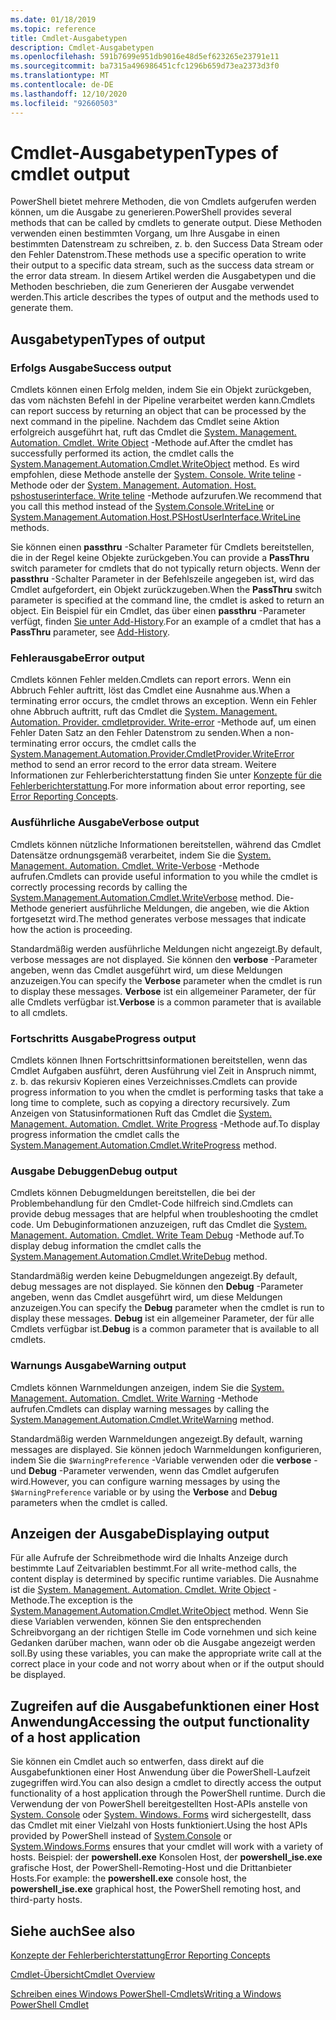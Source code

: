 ```yaml
---
ms.date: 01/18/2019
ms.topic: reference
title: Cmdlet-Ausgabetypen
description: Cmdlet-Ausgabetypen
ms.openlocfilehash: 591b7699e951db9016e48d5ef623265e23791e11
ms.sourcegitcommit: ba7315a496986451cfc1296b659d73ea2373d3f0
ms.translationtype: MT
ms.contentlocale: de-DE
ms.lasthandoff: 12/10/2020
ms.locfileid: "92660503"
---
```

# <a name="types-of-cmdlet-output"></a><span data-ttu-id="5340a-103">Cmdlet-Ausgabetypen</span><span class="sxs-lookup"><span data-stu-id="5340a-103">Types of cmdlet output</span></span>

<span data-ttu-id="5340a-104">PowerShell bietet mehrere Methoden, die von Cmdlets aufgerufen werden können, um die Ausgabe zu generieren.</span><span class="sxs-lookup"><span data-stu-id="5340a-104">PowerShell provides several methods that can be called by cmdlets to generate output.</span></span> <span data-ttu-id="5340a-105">Diese Methoden verwenden einen bestimmten Vorgang, um Ihre Ausgabe in einen bestimmten Datenstream zu schreiben, z. b. den Success Data Stream oder den Fehler Datenstrom.</span><span class="sxs-lookup"><span data-stu-id="5340a-105">These methods use a specific operation to write their output to a specific data stream, such as the success data stream or the error data stream.</span></span> <span data-ttu-id="5340a-106">In diesem Artikel werden die Ausgabetypen und die Methoden beschrieben, die zum Generieren der Ausgabe verwendet werden.</span><span class="sxs-lookup"><span data-stu-id="5340a-106">This article describes the types of output and the methods used to generate them.</span></span>

## <a name="types-of-output"></a><span data-ttu-id="5340a-107">Ausgabetypen</span><span class="sxs-lookup"><span data-stu-id="5340a-107">Types of output</span></span>

### <a name="success-output"></a><span data-ttu-id="5340a-108">Erfolgs Ausgabe</span><span class="sxs-lookup"><span data-stu-id="5340a-108">Success output</span></span>

<span data-ttu-id="5340a-109">Cmdlets können einen Erfolg melden, indem Sie ein Objekt zurückgeben, das vom nächsten Befehl in der Pipeline verarbeitet werden kann.</span><span class="sxs-lookup"><span data-stu-id="5340a-109">Cmdlets can report success by returning an object that can be processed by the next command in the pipeline.</span></span> <span data-ttu-id="5340a-110">Nachdem das Cmdlet seine Aktion erfolgreich ausgeführt hat, ruft das Cmdlet die [System. Management. Automation. Cmdlet. Write Object](/dotnet/api/System.Management.Automation.Cmdlet.WriteObject) -Methode auf.</span><span class="sxs-lookup"><span data-stu-id="5340a-110">After the cmdlet has successfully performed its action, the cmdlet calls the [System.Management.Automation.Cmdlet.WriteObject](/dotnet/api/System.Management.Automation.Cmdlet.WriteObject) method.</span></span> <span data-ttu-id="5340a-111">Es wird empfohlen, diese Methode anstelle der [System. Console. Write teline](/dotnet/api/System.Console.WriteLine) -Methode oder der [System. Management. Automation. Host. pshostuserinterface. Write teline](/dotnet/api/System.Management.Automation.Host.PSHostUserInterface.WriteLine) -Methode aufzurufen.</span><span class="sxs-lookup"><span data-stu-id="5340a-111">We recommend that you call this method instead of the [System.Console.WriteLine](/dotnet/api/System.Console.WriteLine) or [System.Management.Automation.Host.PSHostUserInterface.WriteLine](/dotnet/api/System.Management.Automation.Host.PSHostUserInterface.WriteLine) methods.</span></span>

<span data-ttu-id="5340a-112">Sie können einen **passthru** -Schalter Parameter für Cmdlets bereitstellen, die in der Regel keine Objekte zurückgeben.</span><span class="sxs-lookup"><span data-stu-id="5340a-112">You can provide a **PassThru** switch parameter for cmdlets that do not typically return objects.</span></span>
<span data-ttu-id="5340a-113">Wenn der **passthru** -Schalter Parameter in der Befehlszeile angegeben ist, wird das Cmdlet aufgefordert, ein Objekt zurückzugeben.</span><span class="sxs-lookup"><span data-stu-id="5340a-113">When the **PassThru** switch parameter is specified at the command line, the cmdlet is asked to return an object.</span></span> <span data-ttu-id="5340a-114">Ein Beispiel für ein Cmdlet, das über einen **passthru** -Parameter verfügt, finden [Sie unter Add-History](/powershell/module/Microsoft.PowerShell.Core/Add-History).</span><span class="sxs-lookup"><span data-stu-id="5340a-114">For an example of a cmdlet that has a **PassThru** parameter, see [Add-History](/powershell/module/Microsoft.PowerShell.Core/Add-History).</span></span>

### <a name="error-output"></a><span data-ttu-id="5340a-115">Fehlerausgabe</span><span class="sxs-lookup"><span data-stu-id="5340a-115">Error output</span></span>

<span data-ttu-id="5340a-116">Cmdlets können Fehler melden.</span><span class="sxs-lookup"><span data-stu-id="5340a-116">Cmdlets can report errors.</span></span> <span data-ttu-id="5340a-117">Wenn ein Abbruch Fehler auftritt, löst das Cmdlet eine Ausnahme aus.</span><span class="sxs-lookup"><span data-stu-id="5340a-117">When a terminating error occurs, the cmdlet throws an exception.</span></span> <span data-ttu-id="5340a-118">Wenn ein Fehler ohne Abbruch auftritt, ruft das Cmdlet die [System. Management. Automation. Provider. cmdletprovider. Write-error](/dotnet/api/System.Management.Automation.Provider.CmdletProvider.WriteError) -Methode auf, um einen Fehler Daten Satz an den Fehler Datenstrom zu senden.</span><span class="sxs-lookup"><span data-stu-id="5340a-118">When a non-terminating error occurs, the cmdlet calls the [System.Management.Automation.Provider.CmdletProvider.WriteError](/dotnet/api/System.Management.Automation.Provider.CmdletProvider.WriteError) method to send an error record to the error data stream.</span></span> <span data-ttu-id="5340a-119">Weitere Informationen zur Fehlerberichterstattung finden Sie unter [Konzepte für die Fehlerberichterstattung](./error-reporting-concepts.md).</span><span class="sxs-lookup"><span data-stu-id="5340a-119">For more information about error reporting, see [Error Reporting Concepts](./error-reporting-concepts.md).</span></span>

### <a name="verbose-output"></a><span data-ttu-id="5340a-120">Ausführliche Ausgabe</span><span class="sxs-lookup"><span data-stu-id="5340a-120">Verbose output</span></span>

<span data-ttu-id="5340a-121">Cmdlets können nützliche Informationen bereitstellen, während das Cmdlet Datensätze ordnungsgemäß verarbeitet, indem Sie die [System. Management. Automation. Cmdlet. Write-Verbose](/dotnet/api/System.Management.Automation.Cmdlet.WriteVerbose) -Methode aufrufen.</span><span class="sxs-lookup"><span data-stu-id="5340a-121">Cmdlets can provide useful information to you while the cmdlet is correctly processing records by calling the [System.Management.Automation.Cmdlet.WriteVerbose](/dotnet/api/System.Management.Automation.Cmdlet.WriteVerbose) method.</span></span> <span data-ttu-id="5340a-122">Die-Methode generiert ausführliche Meldungen, die angeben, wie die Aktion fortgesetzt wird.</span><span class="sxs-lookup"><span data-stu-id="5340a-122">The method generates verbose messages that indicate how the action is proceeding.</span></span>

<span data-ttu-id="5340a-123">Standardmäßig werden ausführliche Meldungen nicht angezeigt.</span><span class="sxs-lookup"><span data-stu-id="5340a-123">By default, verbose messages are not displayed.</span></span> <span data-ttu-id="5340a-124">Sie können den **verbose** -Parameter angeben, wenn das Cmdlet ausgeführt wird, um diese Meldungen anzuzeigen.</span><span class="sxs-lookup"><span data-stu-id="5340a-124">You can specify the **Verbose** parameter when the cmdlet is run to display these messages.</span></span> <span data-ttu-id="5340a-125">**Verbose** ist ein allgemeiner Parameter, der für alle Cmdlets verfügbar ist.</span><span class="sxs-lookup"><span data-stu-id="5340a-125">**Verbose** is a common parameter that is available to all cmdlets.</span></span>

### <a name="progress-output"></a><span data-ttu-id="5340a-126">Fortschritts Ausgabe</span><span class="sxs-lookup"><span data-stu-id="5340a-126">Progress output</span></span>

<span data-ttu-id="5340a-127">Cmdlets können Ihnen Fortschrittsinformationen bereitstellen, wenn das Cmdlet Aufgaben ausführt, deren Ausführung viel Zeit in Anspruch nimmt, z. b. das rekursiv Kopieren eines Verzeichnisses.</span><span class="sxs-lookup"><span data-stu-id="5340a-127">Cmdlets can provide progress information to you when the cmdlet is performing tasks that take a long time to complete, such as copying a directory recursively.</span></span> <span data-ttu-id="5340a-128">Zum Anzeigen von Statusinformationen Ruft das Cmdlet die [System. Management. Automation. Cmdlet. Write Progress](/dotnet/api/System.Management.Automation.Cmdlet.WriteProgress) -Methode auf.</span><span class="sxs-lookup"><span data-stu-id="5340a-128">To display progress information the cmdlet calls the [System.Management.Automation.Cmdlet.WriteProgress](/dotnet/api/System.Management.Automation.Cmdlet.WriteProgress) method.</span></span>

### <a name="debug-output"></a><span data-ttu-id="5340a-129">Ausgabe Debuggen</span><span class="sxs-lookup"><span data-stu-id="5340a-129">Debug output</span></span>

<span data-ttu-id="5340a-130">Cmdlets können Debugmeldungen bereitstellen, die bei der Problembehandlung für den Cmdlet-Code hilfreich sind.</span><span class="sxs-lookup"><span data-stu-id="5340a-130">Cmdlets can provide debug messages that are helpful when troubleshooting the cmdlet code.</span></span> <span data-ttu-id="5340a-131">Um Debuginformationen anzuzeigen, ruft das Cmdlet die [System. Management. Automation. Cmdlet. Write Team Debug](/dotnet/api/System.Management.Automation.Cmdlet.WriteDebug) -Methode auf.</span><span class="sxs-lookup"><span data-stu-id="5340a-131">To display debug information the cmdlet calls the [System.Management.Automation.Cmdlet.WriteDebug](/dotnet/api/System.Management.Automation.Cmdlet.WriteDebug) method.</span></span>

<span data-ttu-id="5340a-132">Standardmäßig werden keine Debugmeldungen angezeigt.</span><span class="sxs-lookup"><span data-stu-id="5340a-132">By default, debug messages are not displayed.</span></span> <span data-ttu-id="5340a-133">Sie können den **Debug** -Parameter angeben, wenn das Cmdlet ausgeführt wird, um diese Meldungen anzuzeigen.</span><span class="sxs-lookup"><span data-stu-id="5340a-133">You can specify the **Debug** parameter when the cmdlet is run to display these messages.</span></span> <span data-ttu-id="5340a-134">**Debug** ist ein allgemeiner Parameter, der für alle Cmdlets verfügbar ist.</span><span class="sxs-lookup"><span data-stu-id="5340a-134">**Debug** is a common parameter that is available to all cmdlets.</span></span>

### <a name="warning-output"></a><span data-ttu-id="5340a-135">Warnungs Ausgabe</span><span class="sxs-lookup"><span data-stu-id="5340a-135">Warning output</span></span>

<span data-ttu-id="5340a-136">Cmdlets können Warnmeldungen anzeigen, indem Sie die [System. Management. Automation. Cmdlet. Write Warning](/dotnet/api/System.Management.Automation.Cmdlet.WriteWarning) -Methode aufrufen.</span><span class="sxs-lookup"><span data-stu-id="5340a-136">Cmdlets can display warning messages by calling the [System.Management.Automation.Cmdlet.WriteWarning](/dotnet/api/System.Management.Automation.Cmdlet.WriteWarning) method.</span></span>

<span data-ttu-id="5340a-137">Standardmäßig werden Warnmeldungen angezeigt.</span><span class="sxs-lookup"><span data-stu-id="5340a-137">By default, warning messages are displayed.</span></span> <span data-ttu-id="5340a-138">Sie können jedoch Warnmeldungen konfigurieren, indem Sie die `$WarningPreference` -Variable verwenden oder die **verbose** -und **Debug** -Parameter verwenden, wenn das Cmdlet aufgerufen wird.</span><span class="sxs-lookup"><span data-stu-id="5340a-138">However, you can configure warning messages by using the `$WarningPreference` variable or by using the **Verbose** and **Debug** parameters when the cmdlet is called.</span></span>

## <a name="displaying-output"></a><span data-ttu-id="5340a-139">Anzeigen der Ausgabe</span><span class="sxs-lookup"><span data-stu-id="5340a-139">Displaying output</span></span>

<span data-ttu-id="5340a-140">Für alle Aufrufe der Schreibmethode wird die Inhalts Anzeige durch bestimmte Lauf Zeitvariablen bestimmt.</span><span class="sxs-lookup"><span data-stu-id="5340a-140">For all write-method calls, the content display is determined by specific runtime variables.</span></span> <span data-ttu-id="5340a-141">Die Ausnahme ist die [System. Management. Automation. Cmdlet. Write Object](/dotnet/api/System.Management.Automation.Cmdlet.WriteObject) -Methode.</span><span class="sxs-lookup"><span data-stu-id="5340a-141">The exception is the [System.Management.Automation.Cmdlet.WriteObject](/dotnet/api/System.Management.Automation.Cmdlet.WriteObject) method.</span></span> <span data-ttu-id="5340a-142">Wenn Sie diese Variablen verwenden, können Sie den entsprechenden Schreibvorgang an der richtigen Stelle im Code vornehmen und sich keine Gedanken darüber machen, wann oder ob die Ausgabe angezeigt werden soll.</span><span class="sxs-lookup"><span data-stu-id="5340a-142">By using these variables, you can make the appropriate write call at the correct place in your code and not worry about when or if the output should be displayed.</span></span>

## <a name="accessing-the-output-functionality-of-a-host-application"></a><span data-ttu-id="5340a-143">Zugreifen auf die Ausgabefunktionen einer Host Anwendung</span><span class="sxs-lookup"><span data-stu-id="5340a-143">Accessing the output functionality of a host application</span></span>

<span data-ttu-id="5340a-144">Sie können ein Cmdlet auch so entwerfen, dass direkt auf die Ausgabefunktionen einer Host Anwendung über die PowerShell-Laufzeit zugegriffen wird.</span><span class="sxs-lookup"><span data-stu-id="5340a-144">You can also design a cmdlet to directly access the output functionality of a host application through the PowerShell runtime.</span></span> <span data-ttu-id="5340a-145">Durch die Verwendung der von PowerShell bereitgestellten Host-APIs anstelle von [System. Console](/dotnet/api/System.Console) oder [System. Windows. Forms](/dotnet/api/System.Windows.Forms) wird sichergestellt, dass das Cmdlet mit einer Vielzahl von Hosts funktioniert.</span><span class="sxs-lookup"><span data-stu-id="5340a-145">Using the host APIs provided by PowerShell instead of [System.Console](/dotnet/api/System.Console) or [System.Windows.Forms](/dotnet/api/System.Windows.Forms) ensures that your cmdlet will work with a variety of hosts.</span></span> <span data-ttu-id="5340a-146">Beispiel: der **powershell.exe** Konsolen Host, der **powershell_ise.exe** grafische Host, der PowerShell-Remoting-Host und die Drittanbieter Hosts.</span><span class="sxs-lookup"><span data-stu-id="5340a-146">For example: the **powershell.exe** console host, the **powershell_ise.exe** graphical host, the PowerShell remoting host, and third-party hosts.</span></span>

## <a name="see-also"></a><span data-ttu-id="5340a-147">Siehe auch</span><span class="sxs-lookup"><span data-stu-id="5340a-147">See also</span></span>

[<span data-ttu-id="5340a-148">Konzepte der Fehlerberichterstattung</span><span class="sxs-lookup"><span data-stu-id="5340a-148">Error Reporting Concepts</span></span>](./error-reporting-concepts.md)

[<span data-ttu-id="5340a-149">Cmdlet-Übersicht</span><span class="sxs-lookup"><span data-stu-id="5340a-149">Cmdlet Overview</span></span>](./cmdlet-overview.md)

[<span data-ttu-id="5340a-150">Schreiben eines Windows PowerShell-Cmdlets</span><span class="sxs-lookup"><span data-stu-id="5340a-150">Writing a Windows PowerShell Cmdlet</span></span>](./writing-a-windows-powershell-cmdlet.md)
